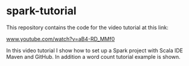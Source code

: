 # spark-tutorial

This repository contains the code for the video tutorial at this link: 

www.youtube.com/watch?v=aB4-RD_MMf0 

In this video tutorial I show how to set up a Spark project with Scala IDE Maven and GitHub. In addition a word count tutorial
example is shown. 
